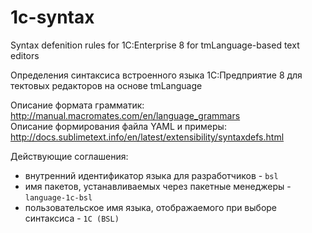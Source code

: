 # 1c-syntax
Syntax defenition rules for 1C:Enterprise 8 for tmLanguage-based text editors

Определения синтаксиса встроенного языка 1С:Предприятие 8 для тектовых редакторов на основе tmLanguage

Описание формата грамматик: http://manual.macromates.com/en/language_grammars  
Описание формирования файла YAML и примеры: http://docs.sublimetext.info/en/latest/extensibility/syntaxdefs.html

Действующие соглашения:
* внутренний идентификатор языка для разработчиков - `bsl`
* имя пакетов, устанавливаемых через пакетные менеджеры - `language-1c-bsl`
* пользовательское имя языка, отображаемого при выборе синтаксиса - `1C (BSL)`
